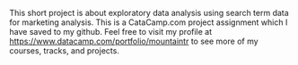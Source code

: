 This short project is about exploratory data analysis using search term data for marketing analysis.  This is a CataCamp.com project assignment which I have saved to my github.  Feel free to visit my profile at https://www.datacamp.com/portfolio/mountaintr to see more of my courses, tracks, and projects.
